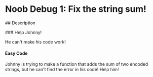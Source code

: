 # Noob Debug 1: Fix the string sum!

## Description

### Help Johnny!

He can't make his code work!

#### Easy Code

Johnny is trying to make a function that adds the sum of two encoded strings, but he can't find the error in his code! Help him!
